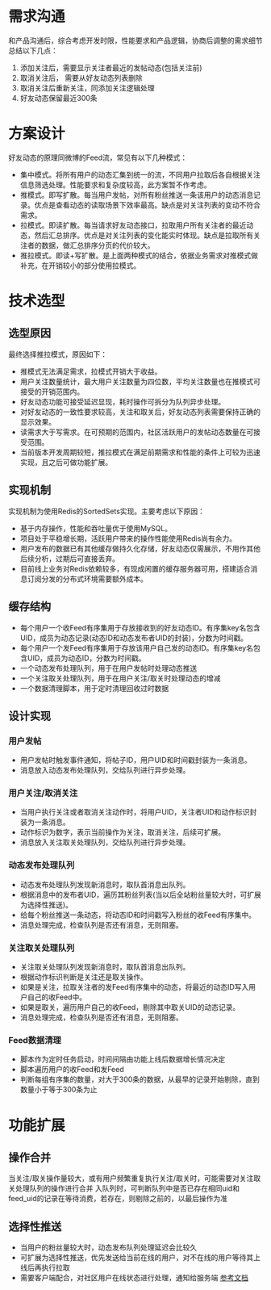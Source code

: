 # 需求沟通
和产品沟通后，综合考虑开发时限，性能要求和产品逻辑，协商后调整的需求细节总结以下几点：

1. 添加关注后，需要显示关注者最近的发帖动态(包括关注前)
2. 取消关注后， 需要从好友动态列表删除
3. 取消关注后重新关注，同添加关注逻辑处理
4. 好友动态保留最近300条
# 方案设计
好友动态的原理同微博的Feed流，常见有以下几种模式：

- 集中模式。将所有用户的动态汇集到统一的流，不同用户拉取后各自根据关注信息筛选处理。性能要求和复杂度较高，此方案暂不作考虑。
- 推模式。即写扩散。每当用户发帖，对所有粉丝推送一条该用户的动态消息记录。优点是查看动态的读取场景下效率最高。缺点是对关注列表的变动不符合需求。
- 拉模式。即读扩散。每当请求好友动态接口，拉取用户所有关注者的最近动态，然后汇总排序。优点是对关注列表的变化能实时体现。缺点是拉取所有关注者的数据，做汇总排序分页的代价较大。
- 推拉模式。即读+写扩散。是上面两种模式的结合，依据业务需求对推模式做补充，在开销较小的部分使用拉模式。
# 技术选型
## 选型原因
最终选择推拉模式，原因如下：

- 推模式无法满足需求，拉模式开销大于收益。
- 用户关注数量统计，最大用户关注数量为四位数，平均关注数量也在推模式可接受的开销范围内。
- 好友动态功能可接受延迟显现，耗时操作可拆分为队列异步处理。
- 对好友动态的一致性要求较高，关注和取关后，好友动态列表需要保持正确的显示效果。
- 读需求大于写需求。在可预期的范围内，社区活跃用户的发帖动态数量在可接受范围。
- 当前版本开发周期较短，推拉模式在满足前期需求和性能的条件上可较为迅速实现，且之后可做功能扩展。
## 实现机制
实现机制为使用Redis的SortedSets实现。主要考虑以下原因：
- 基于内存操作，性能和吞吐量优于使用MySQL。
- 项目处于平稳增长期，活跃用户带来的操作性能使用Redis尚有余力。
- 用户发布的数据已有其他缓存做持久化存储，好友动态仅需展示，不用作其他后续分析，过期后可直接丢弃。
- 目前线上业务对Redis依赖较多，有现成闲置的缓存服务器可用，搭建适合消息订阅分发的分布式环境需要额外成本。
## 缓存结构
- 每个用户一个收Feed有序集用于存放接收到的好友动态ID。有序集key名包含UID，成员为动态记录(动态ID和动态发布者UID的封装)，分数为时间戳。
- 每个用户一个发Feed有序集用于存放该用户自己发的动态ID。有序集key名包含UID，成员为动态ID，分数为时间戳。
- 一个动态发布处理队列，用于在用户发帖时处理动态推送
- 一个关注取关处理队列，用于在用户关注/取关时处理动态的增减
- 一个数据清理脚本，用于定时清理回收过时数据
## 设计实现
### 用户发帖
- 用户发帖时触发事件通知，将帖子ID，用户UID和时间戳封装为一条消息。 
- 消息放入动态发布处理队列，交给队列进行异步处理。
### 用户关注/取消关注
- 当用户执行关注或者取消关注动作时，将用户UID，关注者UID和动作标识封装为一条消息。 
- 动作标识为数字，表示当前操作为关注，取消关注，后续可扩展。   
- 消息放入关注取关处理队列，交给队列进行异步处理。
### 动态发布处理队列
- 动态发布处理队列发现新消息时，取队首消息出队列。
- 根据消息中的发布者UID，遍历其粉丝列表(当以后全站粉丝量较大时，可扩展为选择性推送)。
- 给每个粉丝推送一条动态，将动态ID和时间戳写入粉丝的收Feed有序集中。
- 消息处理完成，检查队列是否还有消息，无则阻塞。
### 关注取关处理队列
- 关注取关处理队列发现新消息时，取队首消息出队列。
- 根据动作标识判断是关注还是取关操作。
- 如果是关注，拉取关注者的发Feed有序集中的动态，将最近的动态ID写入用户自己的收Feed中。
- 如果是取关，遍历用户自己的收Feed，剔除其中取关UID的动态记录。
- 消息处理完成，检查队列是否还有消息，无则阻塞。
### Feed数据清理
- 脚本作为定时任务启动，时间间隔由功能上线后数据增长情况决定
- 脚本遍历用户的收Feed和发Feed
- 判断每组有序集的数量，对大于300条的数据，从最早的记录开始剔除，直到数量小于等于300条为止
# 功能扩展
## 操作合并
当关注/取关操作量较大，或有用户频繁重复执行关注/取关时，可能需要对关注取关处理队列的操作进行合并
入队列时，可判断队列中是否已存在相同uid和feed_uid的记录在等待消费，若存在，则剔除之前的，以最后操作为准
## 选择性推送
- 当用户的粉丝量较大时，动态发布队列处理延迟会比较久
- 可扩展为选择性推送，优先发送给当前在线的用户，对不在线的用户等待其上线后再执行拉取
- 需要客户端配合，对社区用户在线状态进行处理，通知给服务端
[参考文档](https://quericy.me/blog/861/)